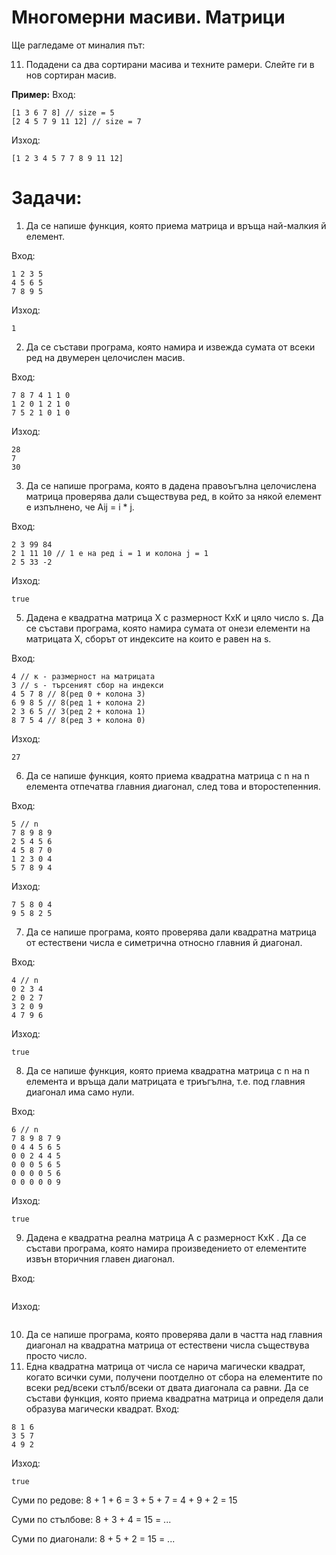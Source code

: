 # Многомерни масиви. Матрици
Ще рагледаме от миналия път:

11) Подадени са два сортирани масива и техните рамери. Слейте ги в нов сортиран масив.

**Пример:**
Вход:
```
[1 3 6 7 8] // size = 5
[2 4 5 7 9 11 12] // size = 7
```

Изход:
```
[1 2 3 4 5 7 7 8 9 11 12]
```

# Задачи:

1) Да се напише функция, която приема матрица и връща най-малкия й елемент.

Вход:
```
1 2 3 5
4 5 6 5
7 8 9 5
```
Изход:
```
1
```
2) Да се състави програма, която намира и извежда сумата от всеки ред на двумерен целочислен масив.

Вход:
```
7 8 7 4 1 1 0
1 2 0 1 2 1 0
7 5 2 1 0 1 0
```
Изход:
```
28
7
30
```
3) Да се напише програма, която в дадена правоъгълна целочислена матрица проверява дали съществува ред, в който за някой елемент е изпълнено, че Аij = i * j.

Вход:
```
2 3 99 84
2 1 11 10 // 1 е на ред i = 1 и колона j = 1
2 5 33 -2 
```
Изход:
```
true
```
5) Дадена е квадратна матрица Х с размерност КxК и цяло число s. Да се състави програма, която намира сумата от онези елементи на матрицата Х, сборът от индексите на които е равен на s.

Вход:
```
4 // к - размерност на матрицата
3 // s - търсеният сбор на индекси
4 5 7 8 // 8(ред 0 + колона 3)
6 9 8 5 // 8(ред 1 + колона 2)
2 3 6 5 // 3(ред 2 + колона 1)
8 7 5 4 // 8(ред 3 + колона 0)
```
Изход:
```
27
```
6) Да се напише функция, която приема квадратна матрица с n на n елемента отпечатва главния диагонал, след това и второстепенния.

Вход:
```
5 // n
7 8 9 8 9
2 5 4 5 6
4 5 8 7 0
1 2 3 0 4
5 7 8 9 4
```
Изход:
```
7 5 8 0 4
9 5 8 2 5
```
7) Да се напише програма, която проверява дали квадратна матрица от естествени числа е симетрична относно главния й диагонал.

Вход:
```
4 // n
0 2 3 4
2 0 2 7
3 2 0 9
4 7 9 6
```
Изход:
```
true
```
8) Да се напише функция, която приема квадратна матрица с n на n елемента и връща дали матрицата е триъгълна, т.е. под главния диагонал има само нули.

Вход:
```
6 // n
7 8 9 8 7 9
0 4 4 5 6 5
0 0 2 4 4 5
0 0 0 5 6 5
0 0 0 0 5 6
0 0 0 0 0 9
```
Изход:
```
true
```
9) Дадена е квадратна реална матрица А с размерност КxК . Да се състави програма, която намира произведението от елементите извън вторичния главен диагонал.

Вход:
```
```
Изход:
```
```
10) Да се напише програма, която проверява дали в частта над главния диагонал на квадратна матрица от естествени числа съществува просто число.
11) Една квадратна матрица от числа се нарича магически квадрат, когато всички суми, получени поотделно от сбора на елементите по всеки ред/всеки стълб/всеки от двата диагонала са равни. Да се състави функция, която приема квадратна матрица и определя дали образува магически квадрат.
Вход:
```
8 1 6
3 5 7
4 9 2
```
Изход:
```
true
```
Суми по редове: 8 + 1 + 6 = 3 + 5 + 7 = 4 + 9 + 2 = 15

Суми по стълбове: 8 + 3 + 4 = 15 = ...

Суми по диагонали: 8 + 5 + 2 = 15 = ...
